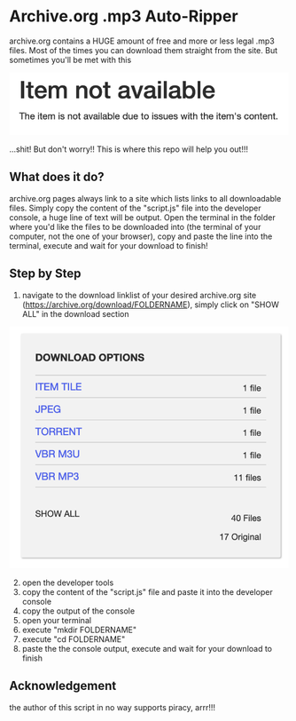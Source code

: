 # Archive.org .mp3 Auto-Ripper
archive.org contains a HUGE amount of free and more or less legal .mp3 files. Most of the times you can download them straight from the site. But sometimes you'll be met with this

![screenshot1](./img/screenshot1.png)

...shit! But don't worry!! This is where this repo will help you out!!!

## What does it do?
archive.org pages always link to a site which lists links to all downloadable files. Simply copy the content of the "script.js" file into the developer console, a huge line of text will be output. Open the terminal in the folder where you'd like the files to be downloaded into (the terminal of your computer, not the one of your browser), copy and paste the line into the terminal, execute and wait for your download to finish!

## Step by Step
1. navigate to the download linklist of your desired archive.org site (https://archive.org/download/FOLDERNAME), simply click on "SHOW ALL" in the download section

  ![screenshot2](./img/screenshot2.png)

2. open the developer tools
3. copy the content of the "script.js" file and paste it into the developer console
4. copy the output of the console
5. open your terminal
6. execute "mkdir FOLDERNAME"
7. execute "cd FOLDERNAME"
8. paste the the console output, execute and wait for your download to finish

## Acknowledgement
the author of this script in no way supports piracy, arrr!!!
